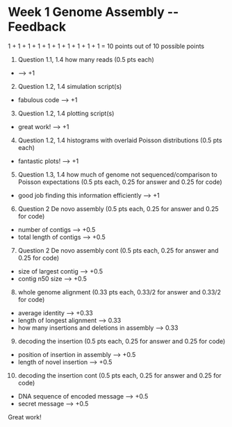 # Week 1 Genome Assembly -- Feedback

1 + 1 + 1 + 1 + 1 + 1 + 1 + 1 + 1 + 1 = 10 points out of 10 possible points

1. Question 1.1, 1.4 how many reads (0.5 pts each)

  * --> +1

2. Question 1.2, 1.4 simulation script(s)

  * fabulous code --> +1

3. Question 1.2, 1.4 plotting script(s)

  * great work! --> +1

4. Question 1.2, 1.4 histograms with overlaid Poisson distributions (0.5 pts each)

  * fantastic plots! --> +1

5. Question 1.3, 1.4 how much of genome not sequenced/comparison to Poisson expectations (0.5 pts each, 0.25 for answer and 0.25 for code)

  * good job finding this information efficiently --> +1

6. Question 2 De novo assembly (0.5 pts each, 0.25 for answer and 0.25 for code)

  * number of contigs --> +0.5
  * total length of contigs --> +0.5

7. Question 2 De novo assembly cont (0.5 pts each, 0.25 for answer and 0.25 for code)

  * size of largest contig --> +0.5
  * contig n50 size --> +0.5

8. whole genome alignment (0.33 pts each, 0.33/2 for answer and 0.33/2 for code)

  * average identity --> +0.33
  * length of longest alignment --> 0.33
  * how many insertions and deletions in assembly --> 0.33

9. decoding the insertion (0.5 pts each, 0.25 for answer and 0.25 for code)

  * position of insertion in assembly --> +0.5
  * length of novel insertion --> +0.5

10. decoding the insertion cont (0.5 pts each, 0.25 for answer and 0.25 for code)

  * DNA sequence of encoded message --> +0.5
  * secret message --> +0.5

Great work!
